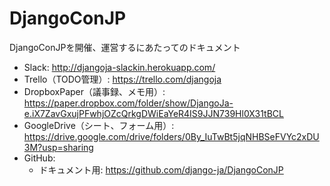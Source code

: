 # DjangoConJP
DjangoConJPを開催、運営するにあたってのドキュメント

* Slack: http://djangoja-slackin.herokuapp.com/
* Trello（TODO管理）: https://trello.com/djangoja
* DropboxPaper（議事録、メモ用）: https://paper.dropbox.com/folder/show/DjangoJa-e.iX7ZavGxujPFwhjOZcQrkgDWiEaYeR4IS9JJN739Hl0X31tBCL
* GoogleDrive（シート、フォーム用）: https://drive.google.com/drive/folders/0By_IuTwBt5jqNHBSeFVYc2xDU3M?usp=sharing
* GitHub:
    * ドキュメント用: https://github.com/django-ja/DjangoConJP
